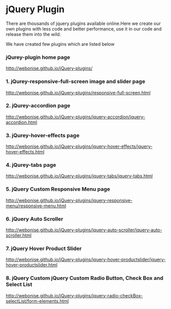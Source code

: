 # jQuery Plugin

  There are thousands of jquery plugins available online.Here we create our own plugins with less code and better performance, use it in our code and release them into the wild.

  We have created few plugins which are listed below


### jQurey-plugin home page

http://webonise.github.io/jQuery-plugins/

### 1. jQurey-responsive-full-screen image and slider page
http://webonise.github.io/jQuery-plugins/responsive-full-screen.html

### 2. jQurey-accordion page
http://webonise.github.io/jQuery-plugins/jquery-accordion/jquery-accordion.html

### 3. jQurey-hover-effects page
http://webonise.github.io/jQuery-plugins/jquery-hover-effects/jquery-hover-effects.html

### 4. jQurey-tabs page
http://webonise.github.io/jQuery-plugins/jquery-tabs/jquery-tabs.html

### 5. jQuery Custom Responsive Menu page
http://webonise.github.io/jQuery-plugins/jquery-responsive-menu/responsive-menu.html

### 6. jQuery Auto Scroller
http://webonise.github.io/jQuery-plugins/jquery-auto-scroller/jquery-auto-scroller.html

### 7. jQuery Hover Product Slider
http://webonise.github.io/jQuery-plugins/jquery-hover-productslider/jquery-hover-productslider.html

### 8. jQuery Custom jQuery Custom Radio Button, Check Box and Select List
http://webonise.github.io/jQuery-plugins/jquery-radio-checkBox-selectList/form-elements.html